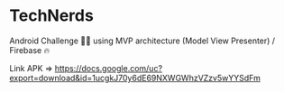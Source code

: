 # TechNerds

Android Challenge 🚀🌮 using MVP architecture (Model View Presenter) / Firebase 🔥

Link APK => https://docs.google.com/uc?export=download&id=1ucgkJ70y6dE69NXWGWhzVZzv5wYYSdFm
